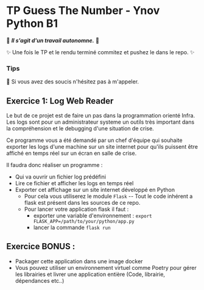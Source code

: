 # TP Guess The Number - Ynov Python B1

:see_no_evil: _**Il s'agit d'un travail autonomne.**_ :speak_no_evil:

:sparkles: Une fois le TP et le rendu terminé commitez et pushez le dans le repo. :sparkles:
  
### Tips   

:raising_hand: Si vous avez des soucis n'hésitez pas à m'appeler. 
 
 ## Exercice 1: Log Web Reader
 
Le but de ce projet est de faire un pas dans la programmation orienté Infra.
Les logs sont pour un administrateur systeme un outils très important dans la compréhension et le debugging d'une situation de crise. 

Ce programme vous a été demandé par un chef d'équipe qui souhaite exporter les logs d'une machine sur un site internet pour qu'ils puissent être affiché en temps réel sur un écran en salle de crise.


 Il faudra donc réaliser un programme : 
- Qui va ouvrir un fichier log prédéfini
- Lire ce fichier et afficher les logs en temps réel
- Exporter cet affichage sur un site internet développé en Python
  - Pour cela vous utiliserez le module `Flask` -- Tout le code inhérent a flask est présent dans les sources de ce repo.
  - Pour lancer votre application flask il faut : 
    - exporter une variable d'environnement : `export FLASK_APP=/path/to/your/python/app.py`
    - lancer la commande `flask run` 



## Exercice BONUS : 

- Packager cette application dans une image docker 
- Vous pouvez utiliser un environnement virtuel comme Poetry pour gérer les librairies et livrer une application entière (Code, librairie, dépendances etc..)
